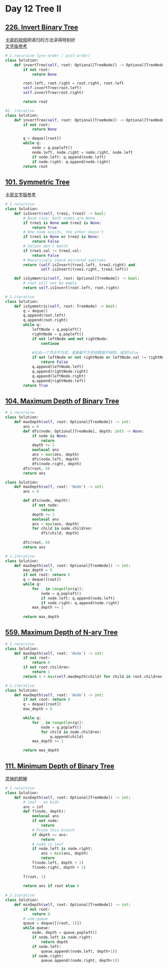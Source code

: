 # Day 12 Tree II

## [226. Invert Binary Tree](https://leetcode.com/problems/invert-binary-tree/)
[卡哥的视频](https://www.bilibili.com/video/BV1sP4y1f7q7/?vd_source=e492103ac776ad055e020b9f09bc74ac)把递归的方法讲得特别好<br>
[文字版参考](https://programmercarl.com/0226.%E7%BF%BB%E8%BD%AC%E4%BA%8C%E5%8F%89%E6%A0%91.html#%E7%AE%97%E6%B3%95%E5%85%AC%E5%BC%80%E8%AF%BE)
```python
# 1.recursive (pre-order / post-order)
class Solution:
    def invertTree(self, root: Optional[TreeNode]) -> Optional[TreeNode]:
        if not root:
            return None

        root.left, root.right = root.right, root.left
        self.invertTree(root.left)
        self.invertTree(root.right)

        return root

#2. iterative
class Solution:
    def invertTree(self, root: Optional[TreeNode]) -> Optional[TreeNode]:
        if not root:
            return None

        q = deque([root])
        while q:
            node = q.popleft()
            node.left, node.right = node.right, node.left
            if node.left: q.append(node.left)
            if node.right: q.append(node.right)
        return root
```

## [101. Symmetric Tree](https://leetcode.com/problems/symmetric-tree/)
[卡哥文字版参考](https://programmercarl.com/0101.%E5%AF%B9%E7%A7%B0%E4%BA%8C%E5%8F%89%E6%A0%91.html)
```python
# 1.recursive
class Solution:
    def isInvert(self, tree1, tree2) -> bool:
        # Base case: both nodes are None
        if tree1 is None and tree2 is None:
            return True
        # One node exists, the other doesn't
        if tree1 is None or tree2 is None:
            return False
        # Values don't match
        if tree1.val != tree2.val:
            return False
        # Recursively check mirrored subtrees
        return (self.isInvert(tree1.left, tree2.right) and 
                self.isInvert(tree1.right, tree2.left))

    def isSymmetric(self, root: Optional[TreeNode]) -> bool:
        # root will not be empty
        return self.isInvert(root.left, root.right)

# 2.iterative
class Solution:
    def isSymmetric(self, root: TreeNode) -> bool:
        q = deque()
        q.append(root.left)
        q.append(root.right)
        while q:
            leftNode = q.popleft()
            rightNode = q.popleft()
            if not leftNode and not rightNode:
                continue
            
            #左右一个节点不为空，或者都不为空但数值不相同，返回false
            if not leftNode or not rightNode or leftNode.val != rightNode.val:
                return False
            q.append(leftNode.left)
            q.append(rightNode.right)
            q.append(leftNode.right)
            q.append(rightNode.left)
        return True
```

## [104. Maximum Depth of Binary Tree](https://leetcode.com/problems/maximum-depth-of-binary-tree/)
```python
# 1.recursive
class Solution:
    def maxDepth(self, root: Optional[TreeNode]) -> int:
        ans = 0
        def dfs(node: Optional[TreeNode], depth: int) -> None:
            if node is None:
                return
            depth += 1
            nonlocal ans
            ans = max(ans, depth)
            dfs(node.left, depth)
            dfs(node.right, depth)
        dfs(root, 0)
        return ans

class Solution:
    def maxDepth(self, root: 'Node') -> int:
        ans = 0

        def dfs(node, depth):
            if not node:
                return
            depth += 1
            nonlocal ans
            ans = max(ans, depth)
            for child in node.children:
                dfs(child, depth)
        
        dfs(root, 0)
        return ans

# 2.iterative
class Solution:
    def maxDepth(self, root: Optional[TreeNode]) -> int:
        max_depth = 0
        if not root: return 0
        q = deque([root])
        while q:
            for _ in range(len(q)):
                node = q.popleft()
                if node.left: q.append(node.left)
                if node.right: q.append(node.right)
            max_depth += 1
        
        return max_depth
```

## [559. Maximum Depth of N-ary Tree](https://leetcode.com/problems/maximum-depth-of-n-ary-tree/)
```python
# 1.recursive
class Solution:
    def maxDepth(self, root: 'Node') -> int:
        if not root:
            return 0
        if not root.children:
            return 1
        return 1 + max(self.maxDepth(child) for child in root.children)

# 2.iterative
class Solution:
    def maxDepth(self, root: 'Node') -> int:
        if not root: return 0
        q = deque([root])
        max_depth = 0

        while q:
            for _ in range(len(q)):
                node = q.popleft()
                for child in node.children:
                    q.append(child)
            max_depth += 1

        return max_depth
```

## [111. Minimum Depth of Binary Tree](https://leetcode.com/problems/minimum-depth-of-binary-tree/)
[灵神的题解](https://leetcode.cn/problems/minimum-depth-of-binary-tree/solutions/2730984/liang-chong-fang-fa-zi-ding-xiang-xia-zi-0sxz/)
```python
# 1.recursive
class Solution:
    def minDepth(self, root: Optional[TreeNode]) -> int:
        # leaf - no kids
        ans = inf
        def f(node, depth):
            nonlocal ans
            if not node:
                return
            # Prune this branch
            if depth >= ans:
                return
            # node is leaf
            if node.left is node.right:
                ans = min(ans, depth)
                return
            f(node.left, depth + 1)
            f(node.right, depth + 1)
        
        f(root, 1)
        
        return ans if root else 0
        
# 2.iterative
class Solution:
    def minDepth(self, root: Optional[TreeNode]) -> int:
        if not root:
            return 0
        # use queue
        queue = deque([(root, 1)])
        while queue:
            node, depth = queue.popleft()
            if node.left is node.right:
                return depth
            if node.left:
                queue.append((node.left, depth+1))
            if node.right:
                queue.append((node.right, depth+1))
```
